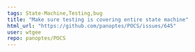 ```yaml
---
tags: State-Machine,Testing,bug
title: "Make sure testing is covering entire state machine"
html_url: "https://github.com/panoptes/POCS/issues/645"
user: wtgee
repo: panoptes/POCS
---
```


